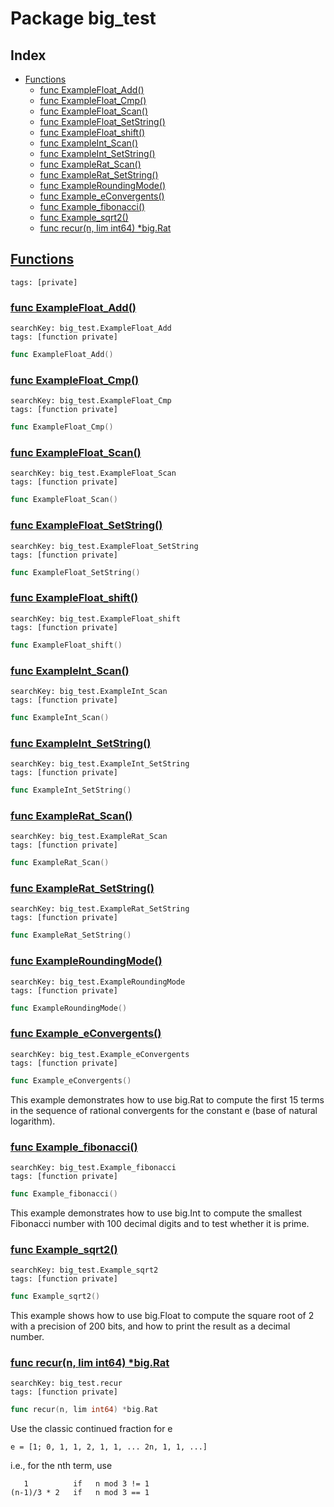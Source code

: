 # Package big_test

## Index

* [Functions](#func)
    * [func ExampleFloat_Add()](#ExampleFloat_Add)
    * [func ExampleFloat_Cmp()](#ExampleFloat_Cmp)
    * [func ExampleFloat_Scan()](#ExampleFloat_Scan)
    * [func ExampleFloat_SetString()](#ExampleFloat_SetString)
    * [func ExampleFloat_shift()](#ExampleFloat_shift)
    * [func ExampleInt_Scan()](#ExampleInt_Scan)
    * [func ExampleInt_SetString()](#ExampleInt_SetString)
    * [func ExampleRat_Scan()](#ExampleRat_Scan)
    * [func ExampleRat_SetString()](#ExampleRat_SetString)
    * [func ExampleRoundingMode()](#ExampleRoundingMode)
    * [func Example_eConvergents()](#Example_eConvergents)
    * [func Example_fibonacci()](#Example_fibonacci)
    * [func Example_sqrt2()](#Example_sqrt2)
    * [func recur(n, lim int64) *big.Rat](#recur)


## <a id="func" href="#func">Functions</a>

```
tags: [private]
```

### <a id="ExampleFloat_Add" href="#ExampleFloat_Add">func ExampleFloat_Add()</a>

```
searchKey: big_test.ExampleFloat_Add
tags: [function private]
```

```Go
func ExampleFloat_Add()
```

### <a id="ExampleFloat_Cmp" href="#ExampleFloat_Cmp">func ExampleFloat_Cmp()</a>

```
searchKey: big_test.ExampleFloat_Cmp
tags: [function private]
```

```Go
func ExampleFloat_Cmp()
```

### <a id="ExampleFloat_Scan" href="#ExampleFloat_Scan">func ExampleFloat_Scan()</a>

```
searchKey: big_test.ExampleFloat_Scan
tags: [function private]
```

```Go
func ExampleFloat_Scan()
```

### <a id="ExampleFloat_SetString" href="#ExampleFloat_SetString">func ExampleFloat_SetString()</a>

```
searchKey: big_test.ExampleFloat_SetString
tags: [function private]
```

```Go
func ExampleFloat_SetString()
```

### <a id="ExampleFloat_shift" href="#ExampleFloat_shift">func ExampleFloat_shift()</a>

```
searchKey: big_test.ExampleFloat_shift
tags: [function private]
```

```Go
func ExampleFloat_shift()
```

### <a id="ExampleInt_Scan" href="#ExampleInt_Scan">func ExampleInt_Scan()</a>

```
searchKey: big_test.ExampleInt_Scan
tags: [function private]
```

```Go
func ExampleInt_Scan()
```

### <a id="ExampleInt_SetString" href="#ExampleInt_SetString">func ExampleInt_SetString()</a>

```
searchKey: big_test.ExampleInt_SetString
tags: [function private]
```

```Go
func ExampleInt_SetString()
```

### <a id="ExampleRat_Scan" href="#ExampleRat_Scan">func ExampleRat_Scan()</a>

```
searchKey: big_test.ExampleRat_Scan
tags: [function private]
```

```Go
func ExampleRat_Scan()
```

### <a id="ExampleRat_SetString" href="#ExampleRat_SetString">func ExampleRat_SetString()</a>

```
searchKey: big_test.ExampleRat_SetString
tags: [function private]
```

```Go
func ExampleRat_SetString()
```

### <a id="ExampleRoundingMode" href="#ExampleRoundingMode">func ExampleRoundingMode()</a>

```
searchKey: big_test.ExampleRoundingMode
tags: [function private]
```

```Go
func ExampleRoundingMode()
```

### <a id="Example_eConvergents" href="#Example_eConvergents">func Example_eConvergents()</a>

```
searchKey: big_test.Example_eConvergents
tags: [function private]
```

```Go
func Example_eConvergents()
```

This example demonstrates how to use big.Rat to compute the first 15 terms in the sequence of rational convergents for the constant e (base of natural logarithm). 

### <a id="Example_fibonacci" href="#Example_fibonacci">func Example_fibonacci()</a>

```
searchKey: big_test.Example_fibonacci
tags: [function private]
```

```Go
func Example_fibonacci()
```

This example demonstrates how to use big.Int to compute the smallest Fibonacci number with 100 decimal digits and to test whether it is prime. 

### <a id="Example_sqrt2" href="#Example_sqrt2">func Example_sqrt2()</a>

```
searchKey: big_test.Example_sqrt2
tags: [function private]
```

```Go
func Example_sqrt2()
```

This example shows how to use big.Float to compute the square root of 2 with a precision of 200 bits, and how to print the result as a decimal number. 

### <a id="recur" href="#recur">func recur(n, lim int64) *big.Rat</a>

```
searchKey: big_test.recur
tags: [function private]
```

```Go
func recur(n, lim int64) *big.Rat
```

Use the classic continued fraction for e 

```
e = [1; 0, 1, 1, 2, 1, 1, ... 2n, 1, 1, ...]

```
i.e., for the nth term, use 

```
   1          if   n mod 3 != 1
(n-1)/3 * 2   if   n mod 3 == 1

```
